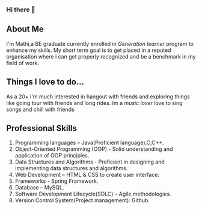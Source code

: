 ### Hi there 👋

<!--
**Mathivanan6032/Mathivanan6032** is a ✨ _special_ ✨ repository because its `README.md` (this file) appears on your GitHub profile.

Here are some ideas to get you started:

- 🔭 I’m currently working on ...
- 🌱 I’m currently learning ...
- 👯 I’m looking to collaborate on ...
- 🤔 I’m looking for help with ...
- 💬 Ask me about ...
- 📫 How to reach me: ...
- 😄 Pronouns: ...
- ⚡ Fun fact: ...
-->
## About Me
  I'm Mathi,a BE graduate currently enrolled in *Generation learner* program to enhance my skills. My short term goal is to get placed in a reputed organisation where i can get properly recognized and be a benchmark in my field of work.
## Things I love to do...
  As a 20+ i'm much interested in hangout with friends and exploring things like going tour with friends and long rides. Im a *music lover* love to sing songs and chill with friends
## Professional Skills
1. Programming languages – Java(Proficient language),C,C++.
2. Object-Oriented Programming (OOP) - Solid understanding and application of OOP principles.
3. Data Structures and Algorithms - Proficient in designing and implementing data structures and algorithms.
4. Web Development – HTML & CSS to create user interface.
5. Frameworks - Spring Framework.
6. Database – MySQL.
7. Software Development Lifecycle(SDLC) – Agile methodologies.
8. Version Control System(Project management): Github.
     
  
